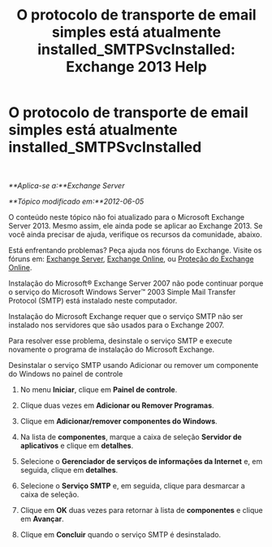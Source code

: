 ﻿---
title: 'O protocolo de transporte de email simples está atualmente installed_SMTPSvcInstalled: Exchange 2013 Help'
TOCTitle: O protocolo de transporte de email simples está atualmente installed_SMTPSvcInstalled
ms:assetid: f786a93c-876d-4f4e-adb6-4dfea3d820d1
ms:mtpsurl: https://technet.microsoft.com/pt-br/library/ms.exch.setupreadiness.smtpsvcinstalled(v=EXCHG.150)
ms:contentKeyID: 50487038
ms.date: 05/22/2018
mtps_version: v=EXCHG.150
ms.translationtype: MT
---

# O protocolo de transporte de email simples está atualmente installed\_SMTPSvcInstalled

 

_**Aplica-se a:**Exchange Server_

_**Tópico modificado em:**2012-06-05_

O conteúdo neste tópico não foi atualizado para o Microsoft Exchange Server 2013. Mesmo assim, ele ainda pode se aplicar ao Exchange 2013. Se você ainda precisar de ajuda, verifique os recursos da comunidade, abaixo.

Está enfrentando problemas? Peça ajuda nos fóruns do Exchange. Visite os fóruns em: [Exchange Server](https://go.microsoft.com/fwlink/p/?linkid=60612), [Exchange Online](https://go.microsoft.com/fwlink/p/?linkid=267542), ou [Proteção do Exchange Online](https://go.microsoft.com/fwlink/p/?linkid=285351).

Instalação do Microsoft® Exchange Server 2007 não pode continuar porque o serviço do Microsoft Windows Server™ 2003 Simple Mail Transfer Protocol (SMTP) está instalado neste computador.

Instalação do Microsoft Exchange requer que o serviço SMTP não ser instalado nos servidores que são usados para o Exchange 2007.

Para resolver esse problema, desinstale o serviço SMTP e execute novamente o programa de instalação do Microsoft Exchange.

Desinstalar o serviço SMTP usando Adicionar ou remover um componente do Windows no painel de controle

1.  No menu **Iniciar**, clique em **Painel de controle**.

2.  Clique duas vezes em **Adicionar ou Remover Programas**.

3.  Clique em **Adicionar/remover componentes do Windows**.

4.  Na lista de **componentes**, marque a caixa de seleção **Servidor de aplicativos** e clique em **detalhes**.

5.  Selecione o **Gerenciador de serviços de informações da Internet** e, em seguida, clique em **detalhes**.

6.  Selecione o **Serviço SMTP** e, em seguida, clique para desmarcar a caixa de seleção.

7.  Clique em **OK** duas vezes para retornar à lista de **componentes** e clique em **Avançar**.

8.  Clique em **Concluir** quando o serviço SMTP é desinstalado.

